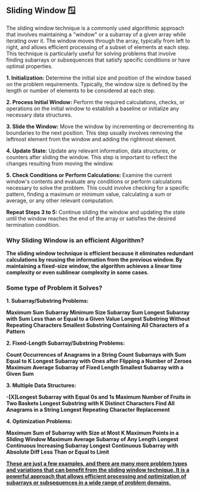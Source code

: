 <B><h2> Sliding Window 🪟</h2></B>

<p> 
The sliding window technique is a commonly used algorithmic approach that involves maintaining a "window" or a subarray of a given array while iterating over it. The window moves through the array, typically from left to right, and allows efficient processing of a subset of elements at each step. This technique is particularly useful for solving problems that involve finding subarrays or subsequences that satisfy specific conditions or have optimal properties.
</p>

<p>
<B>1. Initialization:</B> Determine the initial size and position of the window based on the problem requirements. Typically, the window size is defined by the length or number of elements to be considered at each step.

<B>2. Process Initial Window:</B> Perform the required calculations, checks, or operations on the initial window to establish a baseline or initialize any necessary data structures.

<B>3. Slide the Window:</B> Move the window by incrementing or decrementing its boundaries to the next position. This step usually involves removing the leftmost element from the window and adding the rightmost element.

<B>4. Update State:</B> Update any relevant information, data structures, or counters after sliding the window. This step is important to reflect the changes resulting from moving the window.

<B>5. Check Conditions or Perform Calculations:</B> Examine the current window's contents and evaluate any conditions or perform calculations necessary to solve the problem. This could involve checking for a specific pattern, finding a maximum or minimum value, calculating a sum or average, or any other relevant computation.

<B>Repeat Steps 3 to 5:</B> Continue sliding the window and updating the state until the window reaches the end of the array or satisfies the desired termination condition.

</P>

<B><H3> Why Sliding Window is an efficient Algorithm? </H3><B>

<p>The sliding window technique is efficient because it eliminates redundant calculations by reusing the information from the previous window. By maintaining a fixed-size window, the algorithm achieves a linear time complexity or even sublinear complexity in some cases.<p>

<B><H3> Some type of Problem it Solves? </H3><B>
<p> 

<B>1. Subarray/Substring Problems:</B>

Maximum Sum Subarray
Minimum Size Subarray Sum
Longest Subarray with Sum Less than or Equal to a Given Value
Longest Substring Without Repeating Characters
Smallest Substring Containing All Characters of a Pattern

<B>2. Fixed-Length Subarray/Substring Problems:</B>

Count Occurrences of Anagrams in a String
Count Subarrays with Sum Equal to K
Longest Subarray with Ones after Flipping a Number of Zeroes
Maximum Average Subarray of Fixed Length
Smallest Subarray with a Given Sum

<B>3. Multiple Data Structures: </B>

-[X]Longest Subarray with Equal 0s and 1s
Maximum Number of Fruits in Two Baskets
Longest Substring with K Distinct Characters
Find All Anagrams in a String
Longest Repeating Character Replacement

<B>4. Optimization Problems:</B>

Maximum Sum of Subarray with Size at Most K
Maximum Points in a Sliding Window
Maximum Average Subarray of Any Length
Longest Continuous Increasing Subarray
Longest Continuous Subarray with Absolute Diff Less Than or Equal to Limit

<U>These are just a few examples, and there are many more problem types and variations that can benefit from the sliding window technique. It is a powerful approach that allows efficient processing and optimization of subarrays or subsequences in a wide range of problem domains.</U>
<p>

